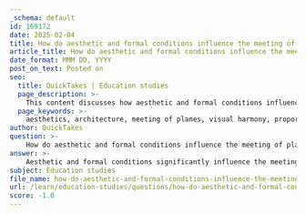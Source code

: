 ```yaml
---
_schema: default
id: 169172
date: 2025-02-04
title: How do aesthetic and formal conditions influence the meeting of planes in architecture?
article_title: How do aesthetic and formal conditions influence the meeting of planes in architecture?
date_format: MMM DD, YYYY
post_on_text: Posted on
seo:
  title: QuickTakes | Education studies
  page_description: >-
    This content discusses how aesthetic and formal conditions influence the meeting of planes in architecture, focusing on visual harmony, material choices, functionality, and cultural significance.
  page_keywords: >-
    aesthetics, architecture, meeting of planes, visual harmony, proportions, materiality, texture, functionality, symbolic significance, ideological dimensions, power dynamics, social interactions, metaphorical implications, design quality, built environment
author: QuickTakes
question: >-
    How do aesthetic and formal conditions influence the meeting of planes in architecture?
answer: >-
    Aesthetic and formal conditions significantly influence the meeting of planes in architecture, as they dictate how these planes interact visually and spatially within a design. Here are several key aspects of this influence:\n\n1. **Visual Harmony and Proportions**: The aesthetic quality of a space is often enhanced by the harmonious proportions and alignment of planes. When two planes meet, their angles, textures, and colors can create a visual dialogue that either enhances or detracts from the overall aesthetic. For instance, a well-considered intersection can lead to a striking visual focal point, while a poorly executed meeting may result in a disjointed appearance.\n\n2. **Materiality and Texture**: The choice of materials at the intersection of planes can also affect both the aesthetic and formal conditions. Different materials can convey various sensory experiences; for example, a smooth glass plane meeting a rough stone surface can create a dynamic contrast that draws attention to the meeting point. This interplay of textures can enhance the tactile experience of a space, influencing how occupants perceive and interact with their environment.\n\n3. **Functional Considerations**: Aesthetic and formal conditions are not solely about beauty; they also encompass functionality. The meeting of planes can define movement pathways, create spatial boundaries, and influence how people navigate through a space. For example, a corner where two walls meet can serve as a transition zone, guiding movement while also providing a moment of pause or interaction.\n\n4. **Symbolic and Ideological Dimensions**: The way planes meet can carry ideological significance, reflecting cultural values or historical contexts. For instance, in Socialist Realism, the meeting of planes might be designed to convey strength and unity, embodying the ideological aspirations of the time. This contrasts with modernist approaches that may prioritize minimalism and functionality over symbolic representation.\n\n5. **Power Dynamics and Social Interactions**: The corner condition, as highlighted in the course outline from the University of British Columbia, plays a crucial role in shaping social interactions and power dynamics within a space. The way planes meet can create opportunities for gathering, movement, or isolation, influencing how individuals experience and engage with their surroundings.\n\n6. **Metaphorical Implications**: The meeting of planes can also have metaphorical implications, representing transitions, boundaries, or connections between different spaces or ideas. This can enhance the narrative quality of a design, inviting occupants to reflect on their experiences within the space.\n\nIn summary, the aesthetic and formal conditions surrounding the meeting of planes in architecture are multifaceted, influencing not only the visual appeal of a design but also its functionality, cultural significance, and social dynamics. Understanding these conditions allows architects to create spaces that resonate with users on multiple levels, enhancing both the experience and the meaning of the built environment.
subject: Education studies
file_name: how-do-aesthetic-and-formal-conditions-influence-the-meeting-of-planes-in-architecture.md
url: /learn/education-studies/questions/how-do-aesthetic-and-formal-conditions-influence-the-meeting-of-planes-in-architecture
score: -1.0
---
```


&nbsp;